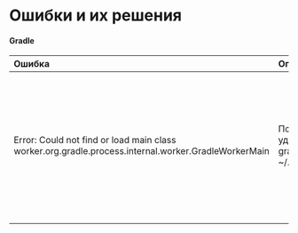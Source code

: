 # Ошибки и их решения
#### Gradle

| Ошибка | Описание | Решение |
|:-------|:---------|:--------|
| Error: Could not find or load main class worker.org.gradle.process.internal.worker.GradleWorkerMain       | После ручного удаление кэша gradle ~/.gradle/cache         | Удалил .gradle папку, удалил проекты, скопировал их заново. Перезапуск gradlew не помог, gradlew --stop Тоже не помог        |
|        |          |         |
